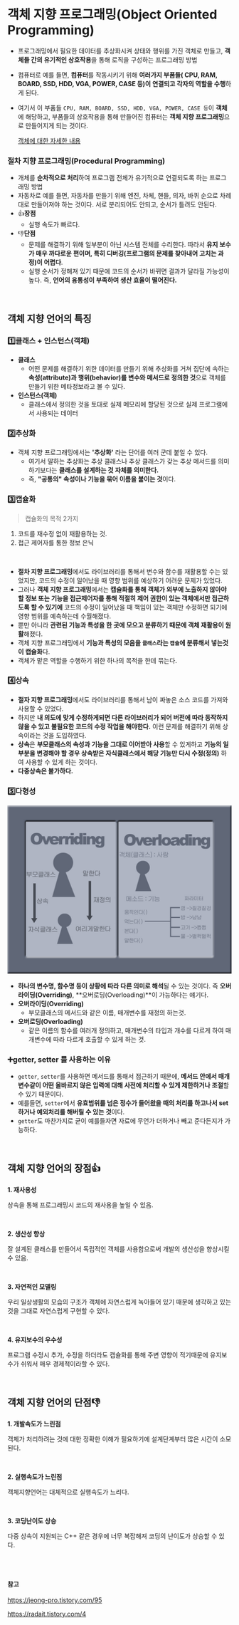 # 객체 지향 프로그래밍(Object Oriented Programming)
- 프로그래밍에서 필요한 데이터를 추상화시켜 상태와 행위를 가진 객체로 만들고, **객체들 간의 유기적인 상호작용**을 통해 로직을 구성하는 프로그래밍 방법
- 컴퓨터로 예를 들면, **컴퓨터**를 작동시키기 위해 **여러가지 부품들( CPU, RAM, BOARD, SSD, HDD, VGA, POWER, CASE 등)이 연결되고 각자의 역할을 수행**하게 된다.
- 여기서 이 부품들 ```CPU, RAM, BOARD, SSD, HDD, VGA, POWER, CASE 등```이 **객체**에 해당하고, 부품들의 상호작용을 통해 만들어진 컴퓨터는 **객체 지향 프로그래밍**으로 만들어지게 되는 것이다.

   [객체에 대한 자세한 내용](객체.md)


### 절차 지향 프로그래밍(Procedural Programming)
- 개체를 **순차적으로 처리**하여 프로그램 전체가 유기적으로 연결되도록 하는 프로그래밍 방법
- 자동차로 예를 들면, 자동차를 만들기 위해 엔진, 차체, 핸들, 의자, 바퀴 순으로 차례대로 만들어져야 하는 것이다. 서로 분리되어도 안되고, 순서가 틀려도 안된다.
- 👍**장점**
  - 실행 속도가 빠르다.
- 👎**단점**
  - 문제를 해결하기 위해 일부분이 아닌 시스템 전체를 수리한다. 따라서 **유지 보수가 매우 까다로운 편이며, 특히 디버깅(프로그램의 문제를 찾아내어 고치는 과정)이 어렵다**.
  - 실행 순서가 정해져 있기 때문에 코드의 순서가 바뀌면 결과가 달라질 가능성이 높다. 즉, **언어의 융통성이 부족하여 생산 효율이 떨어진다.**

<br>

## 객체 지향 언어의 특징

### 1️⃣클래스 + 인스턴스(객체)
- **클래스** 
  - 어떤 문제를 해결하기 위한 데이터를 만들기 위해 추상화를 거쳐 집단에 속하는 **속성(attribute)과 행위(behavior)를 변수와 메서드로 정의한 것**으로 객체를 만들기 위한 메타정보라고 볼 수 있다.
- **인스턴스(객체)**
  - 클래스에서 정의한 것을 토대로 실제 메모리에 할당된 것으로 실제 프로그램에서 사용되는 데이터

### 2️⃣추상화
- 객체 지향 프로그래밍에서는 **'추상화'** 라는 단어를 여러 군데 붙일 수 있다.
  - 여기서 말하는 추상화는 추상 클래스나 추상 클래스가 갖는 추상 메서드를 의미하기보다는 **클래스를 설계하는 것 자체를 의미한다.** 
  - 즉, **"공통의" 속성이나 기능을 묶어 이름을 붙이는 것**이다.

### 3️⃣캡슐화
> 캡슐화의 목적 2가지
1. 코드를 재수정 없이 재활용하는 것.
2. 접근 제어자를 통한 정보 은닉

<br>

- **절차 지향 프로그래밍**에서도 라이브러리를 통해서 변수와 함수를 재활용할 수는 있었지만, 코드의 수정이 일어났을 때 영향 범위를 예상하기 어려운 문제가 있었다.
- 그러나 **객체 지향 프로그래밍**에서는 **캡슐화를 통해 객체가 외부에 노출하지 않아야할 정보 또는 기능을 접근제어자를 통해 적절히 제어 권한이 있는 객체에서만 접근하도록 할 수 있기에** 코드의 수정이 일어났을 때 책임이 있는 객체만 수정하면 되기에 영향 범위를 예측하는데 수월해졌다.
- 뿐만 아니라 **관련된 기능과 특성을 한 곳에 모으고 분류하기 때문에 객체 재활용이 원활**해졌다. 
- 객체 지향 프로그래밍에서 **기능과 특성의 모음을 ```클래스```라는 ```캡슐```에 분류해서 넣는것이 캡슐화**다.
- 객체가 맡은 역할을 수행하기 위한 하나의 목적을 한데 묶는다.

### 4️⃣상속
- **절자 지향 프로그래밍**에서도 라이브러리를 통해서 남이 짜놓은 소스 코드를 가져와 사용할 수 있었다.
- 하지만 **내 의도에 맞게 수정하게되면 다른 라이브러리가 되어 버전에 따라 동작하지 않을 수 있고 불필요한 코드의 수정 작업을 해야한다.** 이런 문제를 해결하기 위해 상속이라는 것을 도입하였다.
- **상속**은 **부모클래스의 속성과 기능을 그대로 이어받아 사용**할 수 있게하고 **기능의 일부분을 변경해야 할 경우 상속받은 자식클래스에서 해당 기능만 다시 수정(정의)** 하여 사용할 수 있게 하는 것이다.
- **다중상속은 불가하다.**

### 5️⃣다형성
![image](image/opp01.jpg)

- **하나의 변수명, 함수명 등이 상황에 따라 다른 의미로 해석**될 수 있는 것이다. 즉 **오버라이딩(Overriding)**, **오버로딩(Overloading)**이 가능하다는 얘기다.
- **오버라이딩(Overriding)**
  - 부모클래스의 메서드와 같은 이름, 매개변수를 재정의 하는것.
- **오버로딩(Overloading)**
  - 같은 이름의 함수를 여러개 정의하고, 매개변수의 타입과 개수를 다르게 하여 매개변수에 따라 다르게 호출할 수 있게 하는 것.

###  ➕getter, setter 를 사용하는 이유
- ```getter```, ```setter```를 사용하면 메서드를 통해서 접근하기 때문에, **메서드 안에서 매개변수같이 어떤 올바르지 않은 입력에 대해 사전에 처리할 수 있게 제한하거나 조절**할 수 있기 때문이다.
- 예를들면, ```setter```에서 **유효범위를 넘은 정수가 들어왔을 때의 처리를 하고나서 set하거나 예외처리를 해버릴 수 있는 것**이다.
- ```getter```도 마찬가지로 굳이 예를들자면 자료에 무언가 더하거나 빼고 준다든지가 가능하다.


<br>

## 객체 지향 언어의 장점👍
**1. 재사용성**

   상속을 통해 프로그래밍시 코드의 재사용을 높일 수 있음.
   
<br>

**2. 생산성 향상**

   잘 설계된 클래스를 만들어서 독립적인 객체를 사용함으로써 개발의 생산성을 향상시킬 수 있음.

<br>

**3. 자연적인 모델링**

   우리 일상생활의 모습의 구조가 객체에 자연스럽게 녹아들어 있기 때문에 생각하고 있는 것을 그대로 자연스럽게 구현할 수 있다.

<br>

**4. 유지보수의 우수성**

   프로그램 수정시 추가, 수정을 하더라도 캡슐화를 통해 주변 영향이 적기때문에 유지보수가 쉬워서 매우 경제적이라할 수 있다.

<br>

## 객체 지향 언어의 단점👎

**1. 개발속도가 느린점**

   객체가 처리하려는 것에 대한 정확한 이해가 필요하기에 설계단계부터 많은 시간이 소모 된다.

<br>

**2. 실행속도가 느린점**

   객체지향언어는 대체적으로 실행속도가 느리다.
   
<br>   
   
**3. 코딩난이도 상승**

   다중 상속이 지원되는 C++ 같은 경우에 너무 복잡해져 코딩의 난이도가 상승할 수 있다.
   
   
   
<br>
<br>

#### 참고
https://jeong-pro.tistory.com/95

https://radait.tistory.com/4
   

